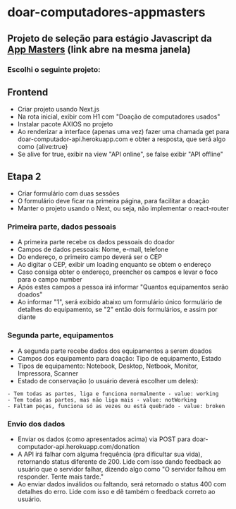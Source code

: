 # doar-computadores-appmasters
## Projeto de seleção para estágio Javascript da [App Masters](https://www.appmasters.io/) (link abre na mesma janela)

### Escolhi o seguinte projeto:

## Frontend
- Criar projeto usando Next.js
- Na rota inicial, exibir com H1 com "Doação de computadores usados"
- Instalar pacote AXIOS no projeto
- Ao renderizar a interface (apenas uma vez) fazer uma chamada get para doar-computador-api.herokuapp.com e obter a resposta, que será algo como {alive:true}
- Se alive for true, exibir na view "API online", se false exibir "API offline"

## Etapa 2

- Criar formulário com duas sessões
- O formulário deve ficar na primeira página, para facilitar a doação
- Manter o projeto usando o Next, ou seja, não implementar o react-router

### Primeira parte, dados pessoais

- A primeira parte recebe os dados pessoais do doador
- Campos de dados pessoais: Nome, e-mail, telefone
- Do endereço, o primeiro campo deverá ser o CEP
- Ao digitar o CEP, exibir um loading enquanto se obtem o endereço
- Caso consiga obter o endereço, preencher os campos e levar o foco para o campo number
- Após estes campos a pessoa irá informar "Quantos equipamentos serão doados"
- Ao informar "1", será exibido abaixo um formulário único formulário de detalhes do equipamento, se "2" então dois formulários, e assim por diante

### Segunda parte, equipamentos

- A segunda parte recebe dados dos equipamentos a serem doados
- Campos dos equipamento para doação: Tipo de equipamento, Estado
- Tipos de equipamento: Notebook, Desktop, Netbook, Monitor, Impressora, Scanner
- Estado de conservação (o usuário deverá escolher um deles):
```
- Tem todas as partes, liga e funciona normalmente - value: working
- Tem todas as partes, mas não liga mais - value: notWorking
- Faltam peças, funciona só as vezes ou está quebrado - value: broken
```

### Envio dos dados
- Enviar os dados (como apresentados acima) via POST para doar-computador-api.herokuapp.com/donation
- A API irá falhar com alguma frequência (pra dificultar sua vida), retornando status diferente de 200. Lide com isso dando feedback ao usuário que o servidor falhar, dizendo algo como "O servidor falhou em responder. Tente mais tarde."
- Ao enviar dados inválidos ou faltando, será retornado o status 400 com detalhes do erro. Lide com isso e dê também o feedback correto ao usuário.
